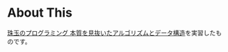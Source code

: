# About This

[珠玉のプログラミング 本質を見抜いたアルゴリズムとデータ構造](https://www.amazon.co.jp/%E7%8F%A0%E7%8E%89%E3%81%AE%E3%83%97%E3%83%AD%E3%82%B0%E3%83%A9%E3%83%9F%E3%83%B3%E3%82%B0-%E6%9C%AC%E8%B3%AA%E3%82%92%E8%A6%8B%E6%8A%9C%E3%81%84%E3%81%9F%E3%82%A2%E3%83%AB%E3%82%B4%E3%83%AA%E3%82%BA%E3%83%A0%E3%81%A8%E3%83%87%E3%83%BC%E3%82%BF%E6%A7%8B%E9%80%A0-%E3%82%B8%E3%83%A7%E3%83%B3%E3%83%BB%E3%83%99%E3%83%B3%E3%83%88%E3%83%AA%E3%83%BC/dp/4621066072)を実習したものです。